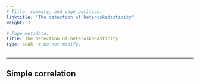 ```yaml
---
# Title, summary, and page position.
linktitle: "The detection of heteroskedasticity"
weight: 3

# Page metadata.
title: The detection of heteroskedasticity
type: book  # Do not modify.
---
```




---

## Simple correlation

